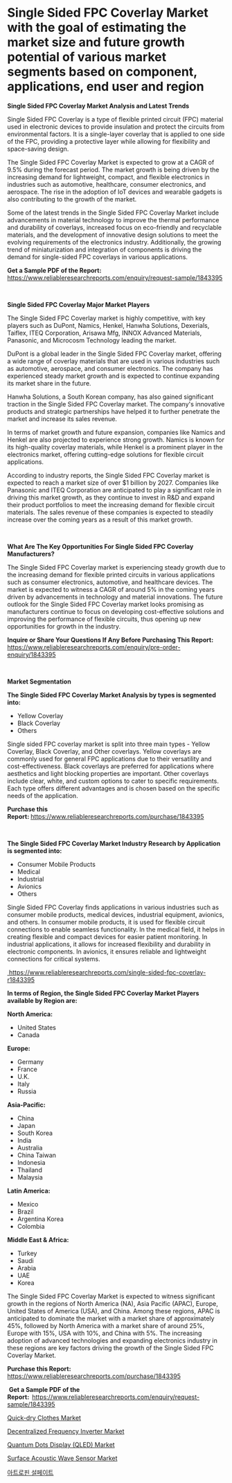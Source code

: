 <p><h1>Single Sided FPC Coverlay Market with the goal of estimating the market size and future growth potential of various market segments based on component, applications, end user and region</h1></p><p><strong>Single Sided FPC Coverlay Market Analysis and Latest Trends</strong></p>
<p><p>Single Sided FPC Coverlay is a type of flexible printed circuit (FPC) material used in electronic devices to provide insulation and protect the circuits from environmental factors. It is a single-layer coverlay that is applied to one side of the FPC, providing a protective layer while allowing for flexibility and space-saving design.</p><p>The Single Sided FPC Coverlay Market is expected to grow at a CAGR of 9.5% during the forecast period. The market growth is being driven by the increasing demand for lightweight, compact, and flexible electronics in industries such as automotive, healthcare, consumer electronics, and aerospace. The rise in the adoption of IoT devices and wearable gadgets is also contributing to the growth of the market.</p><p>Some of the latest trends in the Single Sided FPC Coverlay Market include advancements in material technology to improve the thermal performance and durability of coverlays, increased focus on eco-friendly and recyclable materials, and the development of innovative design solutions to meet the evolving requirements of the electronics industry. Additionally, the growing trend of miniaturization and integration of components is driving the demand for single-sided FPC coverlays in various applications.</p></p>
<p><strong>Get a Sample PDF of the Report:&nbsp;</strong> <a href="https://www.reliableresearchreports.com/enquiry/request-sample/1843395">https://www.reliableresearchreports.com/enquiry/request-sample/1843395</a></p>
<p>&nbsp;</p>
<p><strong>Single Sided FPC Coverlay Major Market Players</strong></p>
<p><p>The Single Sided FPC Coverlay market is highly competitive, with key players such as DuPont, Namics, Henkel, Hanwha Solutions, Dexerials, Taiflex, ITEQ Corporation, Arisawa Mfg, INNOX Advanced Materials, Panasonic, and Microcosm Technology leading the market. </p><p>DuPont is a global leader in the Single Sided FPC Coverlay market, offering a wide range of coverlay materials that are used in various industries such as automotive, aerospace, and consumer electronics. The company has experienced steady market growth and is expected to continue expanding its market share in the future.</p><p>Hanwha Solutions, a South Korean company, has also gained significant traction in the Single Sided FPC Coverlay market. The company's innovative products and strategic partnerships have helped it to further penetrate the market and increase its sales revenue. </p><p>In terms of market growth and future expansion, companies like Namics and Henkel are also projected to experience strong growth. Namics is known for its high-quality coverlay materials, while Henkel is a prominent player in the electronics market, offering cutting-edge solutions for flexible circuit applications.</p><p>According to industry reports, the Single Sided FPC Coverlay market is expected to reach a market size of over $1 billion by 2027. Companies like Panasonic and ITEQ Corporation are anticipated to play a significant role in driving this market growth, as they continue to invest in R&D and expand their product portfolios to meet the increasing demand for flexible circuit materials. The sales revenue of these companies is expected to steadily increase over the coming years as a result of this market growth.</p></p>
<p>&nbsp;</p>
<p><strong>What Are The Key Opportunities For Single Sided FPC Coverlay Manufacturers?</strong></p>
<p><p>The Single Sided FPC Coverlay market is experiencing steady growth due to the increasing demand for flexible printed circuits in various applications such as consumer electronics, automotive, and healthcare devices. The market is expected to witness a CAGR of around 5% in the coming years driven by advancements in technology and material innovations. The future outlook for the Single Sided FPC Coverlay market looks promising as manufacturers continue to focus on developing cost-effective solutions and improving the performance of flexible circuits, thus opening up new opportunities for growth in the industry.</p></p>
<p><strong>Inquire or Share Your Questions If Any Before Purchasing This Report:</strong> <a href="https://www.reliableresearchreports.com/enquiry/pre-order-enquiry/1843395">https://www.reliableresearchreports.com/enquiry/pre-order-enquiry/1843395</a></p>
<p>&nbsp;</p>
<p><strong>Market Segmentation</strong></p>
<p><strong>The Single Sided FPC Coverlay Market Analysis by types is segmented into:</strong></p>
<p><ul><li>Yellow Coverlay</li><li>Black Coverlay</li><li>Others</li></ul></p>
<p><p>Single sided FPC coverlay market is split into three main types - Yellow Coverlay, Black Coverlay, and Other coverlays. Yellow coverlays are commonly used for general FPC applications due to their versatility and cost-effectiveness. Black coverlays are preferred for applications where aesthetics and light blocking properties are important. Other coverlays include clear, white, and custom options to cater to specific requirements. Each type offers different advantages and is chosen based on the specific needs of the application.</p></p>
<p><strong>Purchase this Report:&nbsp;</strong><a href="https://www.reliableresearchreports.com/purchase/1843395">https://www.reliableresearchreports.com/purchase/1843395</a></p>
<p>&nbsp;</p>
<p><strong>The Single Sided FPC Coverlay Market Industry Research by Application is segmented into:</strong></p>
<p><ul><li>Consumer Mobile Products</li><li>Medical</li><li>Industrial</li><li>Avionics</li><li>Others</li></ul></p>
<p><p>Single Sided FPC Coverlay finds applications in various industries such as consumer mobile products, medical devices, industrial equipment, avionics, and others. In consumer mobile products, it is used for flexible circuit connections to enable seamless functionality. In the medical field, it helps in creating flexible and compact devices for easier patient monitoring. In industrial applications, it allows for increased flexibility and durability in electronic components. In avionics, it ensures reliable and lightweight connections for critical systems.</p></p>
<p><a href="https://www.reliableresearchreports.com/single-sided-fpc-coverlay-r1843395">&nbsp;https://www.reliableresearchreports.com/single-sided-fpc-coverlay-r1843395</a></p>
<p><strong>In terms of Region, the Single Sided FPC Coverlay Market Players available by Region are:</strong></p>
<p>
    <p> <strong> North America: </strong>
        <ul>
            <li>United States</li>
            <li>Canada</li>
        </ul>
        </p> 
    <p> <strong> Europe: </strong>
        <ul>
            <li>Germany</li>
            <li>France</li>
            <li>U.K.</li>
            <li>Italy</li>
            <li>Russia</li>
        </ul>
        </p> 
    <p> <strong> Asia-Pacific: </strong>
        <ul>
            <li>China</li>
            <li>Japan</li>
            <li>South Korea</li>
            <li>India</li>
            <li>Australia</li>
            <li>China Taiwan</li>
            <li>Indonesia</li>
            <li>Thailand</li>
            <li>Malaysia</li>
        </ul>
        </p> 
    <p> <strong> Latin America: </strong>
        <ul>
            <li>Mexico</li>
            <li>Brazil</li>
            <li>Argentina Korea</li>
            <li>Colombia</li>
        </ul>
        </p> 
    <p> <strong> Middle East & Africa: </strong>
        <ul>
            <li>Turkey</li>
            <li>Saudi</li>
            <li>Arabia</li>
            <li>UAE</li>
            <li>Korea</li>
        </ul>
    </p>
    </p>
<p><p>The Single Sided FPC Coverlay Market is expected to witness significant growth in the regions of North America (NA), Asia Pacific (APAC), Europe, United States of America (USA), and China. Among these regions, APAC is anticipated to dominate the market with a market share of approximately 45%, followed by North America with a market share of around 25%, Europe with 15%, USA with 10%, and China with 5%. The increasing adoption of advanced technologies and expanding electronics industry in these regions are key factors driving the growth of the Single Sided FPC Coverlay Market.</p></p>
<p><strong>Purchase this Report: </strong><a href="https://www.reliableresearchreports.com/purchase/1843395">https://www.reliableresearchreports.com/purchase/1843395</a></p>
<p>&nbsp;<strong>Get a Sample PDF of the Report:&nbsp;&nbsp;</strong><a href="https://www.reliableresearchreports.com/enquiry/request-sample/1843395">https://www.reliableresearchreports.com/enquiry/request-sample/1843395</a></p>
<p><strong></strong></p>
<p><p><a href="https://github.com/kaiserrayhan25/Market-Research-Report-List-1/blob/main/quick-dry-clothes-market.md">Quick-dry Clothes Market</a></p><p><a href="https://medium.com/@barbarakbess8920/decentralized-frequency-inverter-market-outlook-complete-industry-analysis-2024-to-2031-20d669c005c6">Decentralized Frequency Inverter Market</a></p><p><a href="https://github.com/sowravmitra0/Market-Research-Report-List-1/blob/main/quantum-dots-display-qled-market.md">Quantum Dots Display (QLED) Market</a></p><p><a href="https://medium.com/@susanwest38/insights-into-the-surface-acoustic-wave-sensor-market-size-which-is-expanding-with-a-10-cagr-from-00e837fb9801">Surface Acoustic Wave Sensor Market</a></p><p><a href="https://medium.com/@gabrielblanda5656/%EC%95%84%ED%8A%B8%EB%A1%9C%ED%95%80-%ED%99%A9%EC%82%B0%EC%97%BC-%EC%8B%9C%EC%9E%A5-%EA%B0%9C%EC%9A%94-2024%EB%85%84%EB%B6%80%ED%84%B0-2031%EB%85%84%EA%B9%8C%EC%A7%80%EC%9D%98-%EA%B8%80%EB%A1%9C%EB%B2%8C-%EC%8B%9C%EC%9E%A5-%EB%8F%99%ED%96%A5-%EB%B0%8F-%EB%AF%B8%EB%9E%98-%EC%A0%84%EB%A7%9D-97845aa44df0">아트로핀 설페이트</a></p></p>